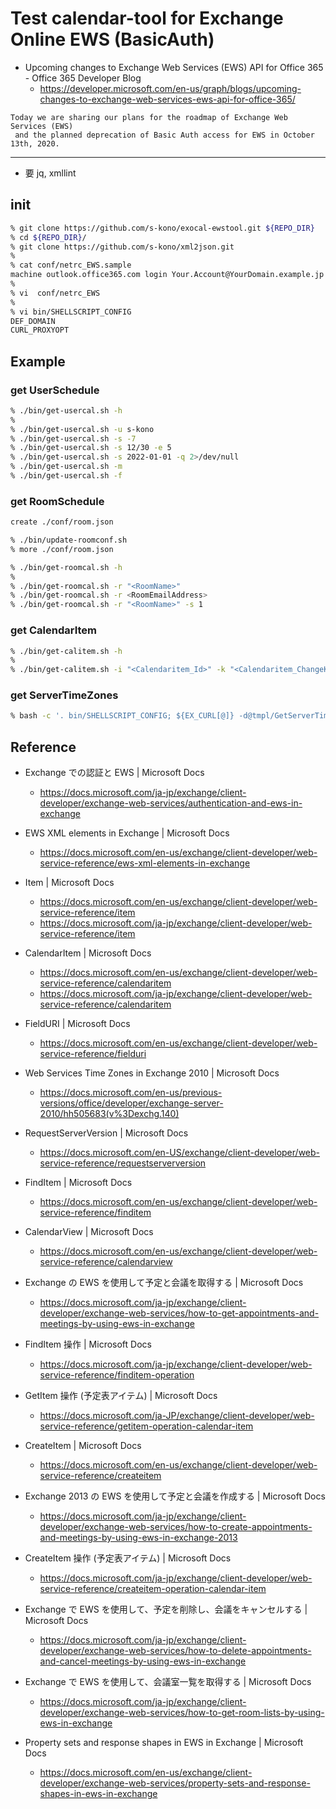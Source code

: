 # Test calendar-tool for Exchange Online EWS (BasicAuth)

 * Upcoming changes to Exchange Web Services (EWS) API for Office 365 - Office 365 Developer Blog
   * https://developer.microsoft.com/en-us/graph/blogs/upcoming-changes-to-exchange-web-services-ews-api-for-office-365/
```
Today we are sharing our plans for the roadmap of Exchange Web Services (EWS)
 and the planned deprecation of Basic Auth access for EWS in October 13th, 2020.
```

---

 * 要 jq, xmllint

## init

```sh
% git clone https://github.com/s-kono/exocal-ewstool.git ${REPO_DIR}
% cd ${REPO_DIR}/
% git clone https://github.com/s-kono/xml2json.git
%
% cat conf/netrc_EWS.sample
machine outlook.office365.com login Your.Account@YourDomain.example.jp password Your.Pass.word
%
% vi  conf/netrc_EWS
%
% vi bin/SHELLSCRIPT_CONFIG
DEF_DOMAIN
CURL_PROXYOPT
```

## Example

### get UserSchedule

```sh
% ./bin/get-usercal.sh -h
%
% ./bin/get-usercal.sh -u s-kono
% ./bin/get-usercal.sh -s -7
% ./bin/get-usercal.sh -s 12/30 -e 5
% ./bin/get-usercal.sh -s 2022-01-01 -q 2>/dev/null
% ./bin/get-usercal.sh -m
% ./bin/get-usercal.sh -f
```

### get RoomSchedule

```sh
create ./conf/room.json

% ./bin/update-roomconf.sh
% more ./conf/room.json
```

```sh
% ./bin/get-roomcal.sh -h
%
% ./bin/get-roomcal.sh -r "<RoomName>"
% ./bin/get-roomcal.sh -r <RoomEmailAddress>
% ./bin/get-roomcal.sh -r "<RoomName>" -s 1
```

### get CalendarItem

```sh
% ./bin/get-calitem.sh -h
%
% ./bin/get-calitem.sh -i "<Calendaritem_Id>" -k "<Calendaritem_ChangeKey>"
```

### get ServerTimeZones

```sh
% bash -c '. bin/SHELLSCRIPT_CONFIG; ${EX_CURL[@]} -d@tmpl/GetServerTimeZones.xml | xmllint --format -'
```

## Reference

 * Exchange での認証と EWS | Microsoft Docs
   * https://docs.microsoft.com/ja-jp/exchange/client-developer/exchange-web-services/authentication-and-ews-in-exchange

 * EWS XML elements in Exchange | Microsoft Docs
   * https://docs.microsoft.com/en-us/exchange/client-developer/web-service-reference/ews-xml-elements-in-exchange
 * Item | Microsoft Docs
   * https://docs.microsoft.com/en-us/exchange/client-developer/web-service-reference/item
   * https://docs.microsoft.com/ja-jp/exchange/client-developer/web-service-reference/item
 * CalendarItem | Microsoft Docs
   * https://docs.microsoft.com/en-us/exchange/client-developer/web-service-reference/calendaritem
   * https://docs.microsoft.com/ja-jp/exchange/client-developer/web-service-reference/calendaritem
 * FieldURI | Microsoft Docs
   * https://docs.microsoft.com/en-us/exchange/client-developer/web-service-reference/fielduri

 * Web Services Time Zones in Exchange 2010 | Microsoft Docs
   * https://docs.microsoft.com/en-us/previous-versions/office/developer/exchange-server-2010/hh505683(v%3Dexchg.140)

 * RequestServerVersion | Microsoft Docs
   * https://docs.microsoft.com/en-US/exchange/client-developer/web-service-reference/requestserverversion

 * FindItem | Microsoft Docs
   * https://docs.microsoft.com/en-us/exchange/client-developer/web-service-reference/finditem
 * CalendarView | Microsoft Docs
   * https://docs.microsoft.com/en-us/exchange/client-developer/web-service-reference/calendarview
 * Exchange の EWS を使用して予定と会議を取得する | Microsoft Docs
   * https://docs.microsoft.com/ja-jp/exchange/client-developer/exchange-web-services/how-to-get-appointments-and-meetings-by-using-ews-in-exchange
 * FindItem 操作 | Microsoft Docs
   * https://docs.microsoft.com/ja-jp/exchange/client-developer/web-service-reference/finditem-operation

 * GetItem 操作 (予定表アイテム) | Microsoft Docs
   * https://docs.microsoft.com/ja-JP/exchange/client-developer/web-service-reference/getitem-operation-calendar-item

 * CreateItem | Microsoft Docs
   * https://docs.microsoft.com/en-us/exchange/client-developer/web-service-reference/createitem
 * Exchange 2013 の EWS を使用して予定と会議を作成する | Microsoft Docs
   * https://docs.microsoft.com/ja-jp/exchange/client-developer/exchange-web-services/how-to-create-appointments-and-meetings-by-using-ews-in-exchange-2013
 * CreateItem 操作 (予定表アイテム) | Microsoft Docs
   * https://docs.microsoft.com/ja-jp/exchange/client-developer/web-service-reference/createitem-operation-calendar-item

 * Exchange で EWS を使用して、予定を削除し、会議をキャンセルする | Microsoft Docs
   * https://docs.microsoft.com/ja-jp/exchange/client-developer/exchange-web-services/how-to-delete-appointments-and-cancel-meetings-by-using-ews-in-exchange

 * Exchange で EWS を使用して、会議室一覧を取得する | Microsoft Docs
   * https://docs.microsoft.com/ja-jp/exchange/client-developer/exchange-web-services/how-to-get-room-lists-by-using-ews-in-exchange

 * Property sets and response shapes in EWS in Exchange | Microsoft Docs
   * https://docs.microsoft.com/en-us/exchange/client-developer/exchange-web-services/property-sets-and-response-shapes-in-ews-in-exchange

